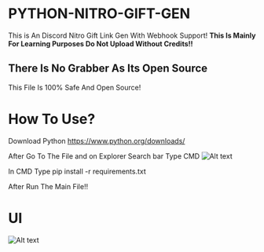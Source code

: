 # PYTHON-NITRO-GIFT-GEN
This is An Discord Nitro Gift Link Gen With Webhook Support!
**This Is Mainly For Learning Purposes Do Not Upload Without Credits!!**


## There Is No Grabber As Its Open Source
This File Is 100% Safe And Open Source!

# How To Use?

Download Python
https://www.python.org/downloads/

After Go To The File and on Explorer Search bar Type CMD
![Alt text](https://files.catbox.moe/36hpdz.PNG)

In CMD Type pip install -r requirements.txt

After Run The Main File!!


# UI
![Alt text](https://files.catbox.moe/f37vgd.PNG)
